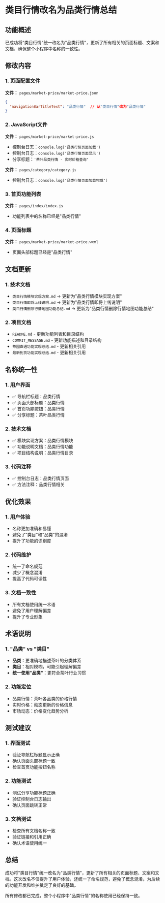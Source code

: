 # 类目行情改名为品类行情总结

## 功能概述
已成功将"类目行情"统一改名为"品类行情"，更新了所有相关的页面标题、文案和文档，确保整个小程序中名称的一致性。

## 修改内容

### 1. 页面配置文件
**文件：** `pages/market-price/market-price.json`
```json
{
  "navigationBarTitleText": "品类行情"  // 从"类目行情"改为"品类行情"
}
```

### 2. JavaScript文件
**文件：** `pages/market-price/market-price.js`
- 控制台日志：`console.log('品类行情页面加载')`
- 控制台日志：`console.log('品类行情页面显示')`
- 分享标题：`'茶叶品类行情 - 实时价格查询'`

**文件：** `pages/category/category.js`
- 控制台日志：`console.log('品类行情页面加载完成')`

### 3. 首页功能列表
**文件：** `pages/index/index.js`
- 功能列表中的名称已经是"品类行情"

### 4. 页面标题
**文件：** `pages/market-price/market-price.wxml`
- 页面头部标题已经是"品类行情"

## 文档更新

### 1. 技术文档
- `类目行情模块实现方案.md` → 更新为"品类行情模块实现方案"
- `类目行情即将上线说明.md` → 更新为"品类行情即将上线说明"
- `类目行情删除行情地图功能总结.md` → 更新为"品类行情删除行情地图功能总结"

### 2. 项目文档
- `README.md` - 更新功能列表和目录结构
- `COMMIT_MESSAGE.md` - 更新功能描述和目录结构
- `茶园直通功能实现总结.md` - 更新相关引用
- `最新到货功能实现总结.md` - 更新相关引用

## 名称统一性

### 1. 用户界面
- ✅ 导航栏标题：品类行情
- ✅ 页面头部标题：品类行情
- ✅ 首页功能按钮：品类行情
- ✅ 分享标题：茶叶品类行情

### 2. 技术文档
- ✅ 模块实现方案：品类行情模块
- ✅ 功能说明文档：品类行情功能
- ✅ 项目结构说明：品类行情目录

### 3. 代码注释
- ✅ 控制台日志：品类行情页面
- ✅ 方法注释：品类行情相关

## 优化效果

### 1. 用户体验
- 名称更加准确和易懂
- 避免了"类目"和"品类"的混淆
- 提升了功能的识别度

### 2. 代码维护
- 统一了命名规范
- 减少了概念混淆
- 提高了代码可读性

### 3. 文档一致性
- 所有文档使用统一术语
- 避免了用户理解偏差
- 提升了专业形象

## 术语说明

### 1. "品类" vs "类目"
- **品类**：更准确地描述茶叶的分类体系
- **类目**：相对模糊，可能引起理解偏差
- **统一使用"品类"**：更符合茶叶行业习惯

### 2. 功能定位
- 品类行情：茶叶各品类的价格行情
- 实时价格：动态更新的价格信息
- 市场动态：价格变化趋势分析

## 测试建议

### 1. 界面测试
- 验证导航栏标题显示正确
- 确认页面头部标题一致
- 检查首页功能按钮名称

### 2. 功能测试
- 测试分享功能标题正确
- 验证控制台日志输出
- 确认页面跳转正常

### 3. 文档测试
- 检查所有文档名称一致
- 验证链接和引用正确
- 确认术语使用统一

## 总结
成功将"类目行情"统一改名为"品类行情"，更新了所有相关的页面标题、文案和文档。这次改名不仅提升了用户体验，还统一了命名规范，避免了概念混淆，为后续的功能开发和维护奠定了良好的基础。

所有修改都已完成，整个小程序中"品类行情"的名称使用已经保持一致。 